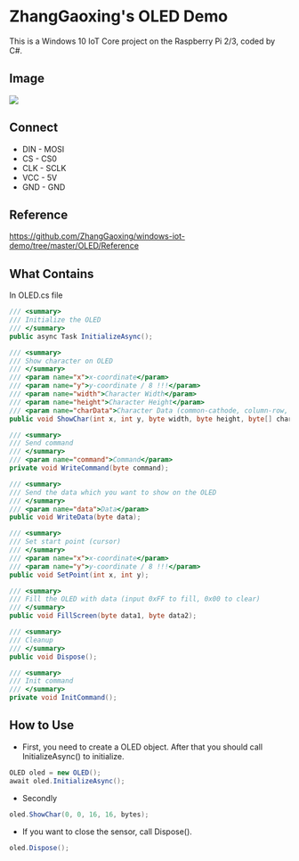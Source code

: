 # ZhangGaoxing's OLED Demo
This is a Windows 10 IoT Core project on the Raspberry Pi 2/3, coded by C#.

## Image
![](https://github.com/ZhangGaoxing/windows-iot-demo/blob/master/OLED/Image.jpg)

## Connect
* DIN - MOSI
* CS - CS0
* CLK - SCLK
* VCC - 5V
* GND - GND

## Reference
https://github.com/ZhangGaoxing/windows-iot-demo/tree/master/OLED/Reference

## What Contains
In OLED.cs file
```C#
/// <summary>
/// Initialize the OLED
/// </summary>
public async Task InitializeAsync();

/// <summary>
/// Show character on OLED
/// </summary>
/// <param name="x">x-coordinate</param>
/// <param name="y">y-coordinate / 8 !!!</param>
/// <param name="width">Character Width</param>
/// <param name="height">Character Height</param>
/// <param name="charData">Character Data (common-cathode, column-row, and reverse ou
public void ShowChar(int x, int y, byte width, byte height, byte[] charData);

/// <summary>
/// Send command
/// </summary>
/// <param name="command">Command</param>
private void WriteCommand(byte command);

/// <summary>
/// Send the data which you want to show on the OLED
/// </summary>
/// <param name="data">Data</param>
public void WriteData(byte data);

/// <summary>
/// Set start point (cursor)
/// </summary>
/// <param name="x">x-coordinate</param>
/// <param name="y">y-coordinate / 8 !!!</param>
public void SetPoint(int x, int y);

/// <summary>
/// Fill the OLED with data (input 0xFF to fill, 0x00 to clear)
/// </summary>
public void FillScreen(byte data1, byte data2);

/// <summary>
/// Cleanup
/// </summary>
public void Dispose();

/// <summary>
/// Init command
/// </summary>
private void InitCommand();
```

## How to Use
* First, you need to create a OLED object. After that you should call InitializeAsync() to initialize.
```C#
OLED oled = new OLED();
await oled.InitializeAsync();
```
* Secondly
```C#
oled.ShowChar(0, 0, 16, 16, bytes);
```
* If you want to close the sensor, call Dispose().
```C#
oled.Dispose();
```
